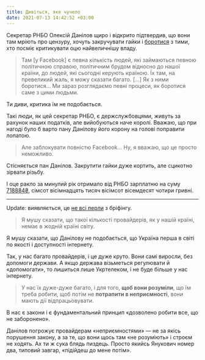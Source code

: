 ```yaml
---
title: Дивіться, яке чучело
date: 2021-07-13 14:42:52 +03:00
---
```


Секретар РНБО Олексій Данілов щиро і відкрито підтвердив, що вони там мріють про цензуру, хочуть закручувати гайки і [боротися][1] з тими, хто посміє критикувати оцю найвеличнішу владу.

> Там \[у Facebook\] є певна кількість людей, які займаються певною політичною справою, політичним брудом відносно до нашої країни, до людей, які сьогодні керують країною. Їх там, на превеликий жаль, я можу сказати багато. \[…\] Як з ними боротися… Ми зараз розглядаємо певні процеси, як боротися саме з цими людьми.

Ти диви, критика їм не подобається.

Такі люди, як цей секретар РНБО, є держслужбовцями, живуть за рахунок наших податків, але вийобуються наче королі. Вважаю, що при нагоді було б варто пану Данілову його корону на голові поправити лопатою.

> Але заблокувати повністю Facebook… Ну, я вважаю, що це просто неможливо.

Стісняється пан Данілов. Закрутити гайки дуже кортить, але сцикотно зірвати різьбу.

І оце ракло за минулий рік отримало від РНБО зарплатню на суму [718884₴][2], сімсот вісімнадцять тисяч вісімсот вісемдесят чотири гривні.

* * *

Update: виявляється, це [не всі перли][3] з бріфінгу.

> Я мушу сказати, що такої кількості провайдерів, як у нашій країні, немає в жодній країні світу.

Я мушу сказати, що Данілову не подобається, що Україна перша в світі по якості і доступності інтернету.

Так, у нас багато провайдерів, і це дуже круто. Вони самі виросли, без допомоги держави. А якщо держава візьметься регулювати й «допомогати», то лишиться лише Укртелеком, і не буде більше у нас інтернету.
 
> У нас їх дуже-дуже багато, і для того, **щоб вони розуміли**, що їм треба робити, щоб потім не **потрапити в неприємності**, вони мають дії відпрацьовувати.

В нас є закони і є фундаментальний принцип «дозволено робити все, що не заборонено».

Данілов погрожує провайдерам «неприємностями» — не за якісь порушення закону, а за те, що вони щось там «не розуміють» і строєм не ходять. Ах ти ж сука блядь пиздець. Просто якийсь Янукович номер два, типовий завгар, «підійдеш до мене потім».

[1]: https://bykvu.com/ua/bukvy/danilov-zajaviv-shho-rnbo-vivchaie-jak-borotisja-z-kritikami-vladi-na-facebook/
[2]: https://public.nazk.gov.ua/documents/7936260e-dd95-4bd6-9418-d214010cf7f1
[3]: https://www.ukrinform.ua/rubric-polytics/3279364-radbez-ne-mae-namiru-stvoruvati-sankcijnij-reestr-zmi-danilov.html
